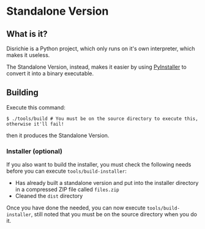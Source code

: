 # Standalone Version
## What is it?
Disrichie is a Python project, which only runs on it's own interpreter, which makes it useless.

The Standalone Version, instead, makes it easier by using [PyInstaller](https://pyinstaller.org) to convert it into a binary executable.

## Building
Execute this command:
```shell
$ ./tools/build # You must be on the source directory to execute this, otherwise it'll fail!
```

then it produces the Standalone Version.

### Installer (optional)
If you also want to build the installer, you must check the following needs before you can execute `tools/build-installer`:

- Has already built a standalone version and put into the installer directory in a compressed ZIP file called `files.zip`
- Cleaned the `dist` directory

Once you have done the needed, you can now execute `tools/build-installer`, still noted that you must be on the source directory when you do it.